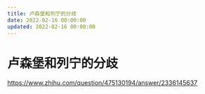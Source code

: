 ```yaml
---
title: 卢森堡和列宁的分歧
date: 2022-02-16 00:00:00
updated: 2022-02-16 00:00:00
---
```


# 卢森堡和列宁的分歧

https://www.zhihu.com/question/475130194/answer/2336145637
